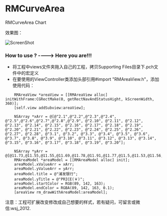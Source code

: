 # RMCurveArea
RMCurveArea Chart

效果图：

![ScreenShot](https://raw.githubusercontent.com/wsj2012/RMCurveArea/master/Screen%20Shot%20.png)

### How to use ? ----> Here you are!!!

* 将工程中views文件夹拖入自己的工程，拷贝Supporting Files目录下.pch文件中的宏定义
* 在要使用的ViewController类添加头部引用#import "RMAreaView.h"，添加使用代码：

```
	RMAreaView *areaView = [[RMAreaView alloc] initWithFrame:CGRectMake(0, getRectNavAndStatusHight, kScreenWidth, 360)];
    [self.view addSubview:areaView];
    
    NSArray *xArr = @[@"2.1",@"2.2",@"2.3",@"2.4", @"2.5",@"2.6",@"2.7",@"2.8",@"2.9", @"2.10", @"2.11", @"2.12", @"2.13", @"2.14", @"2.15", @"2.16", @"2.17", @"2.18", @"2.19", @"2.20", @"2.21", @"2.22", @"2.23", @"2.24", @"2.25", @"2.26", @"2.27", @"2.28", @"3.1", @"3.2", @"3.3", @"3.4", @"3.5", @"3.6", @"3.7", @"3.8", @"3.9", @"3.10", @"3.11", @"3.12", @"3.13", @"3.14", @"3.15", @"3.16", @"3.17", @"3.18", @"3.19", @"3.20"];

    NSArray *yArr =  @[@11.73,@11.55,@11.55,@11.69,@11.78,@11.91,@11.77,@11.5,@11.53,@11.56,@11.71,@11.65,@11.62,@11.57,@11.62,@11.61,@11.71,@12.25,@12.29,@12.32,@12.31,@12.3,@12.39,@12.39,@12.49,@12.5,@12.48,@12.47,@12.49,@12.49,@12.42,@12.41,@12.47,@12.46,@12.69,@12.73,@12.72,@12.63,@12.46,@12.51,@12.49,@12.78,@13.1,@13.45,@13.48,@13.49,@13.14,@13.3];
    RMAreaModel *areaModel = [[RMAreaModel alloc] init];
    areaModel.xValueArr = xArr;
    areaModel.yValueArr = yArr;
    areaModel.title = @"浦发银行";
    areaModel.yTitle = @"PRICE(￥)";
    areaModel.startColor = RGB(89, 142, 163);
    areaModel.endColor = RGBA(89, 142, 163, 0.1);
    [areaView rm_drawWithAreaModel:areaModel];
```

注意：工程可扩展改变修改成自己想要的样式，若有疑问，可留言或微信:wsj_2012.